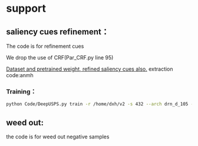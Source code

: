 # support


## saliency cues refinement：

The code is for refinement cues

We drop the use of CRF(Par_CRF.py  line 95)

[Dataset and pretrained weight, refined saliency cues also.](https://pan.baidu.com/s/1rYU4Lk0w0CwCF--fM_wdWg 
) extraction code:anmh

 
### Training：
```bash
python Code/DeepUSPS.py train -r /home/dxh/v2 -s 432 --arch drn_d_105 --batch-size 20
```

## weed out:

the code is for weed out negative samples



